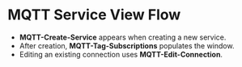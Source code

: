# MQTT Service View Flow

- **MQTT-Create-Service** appears when creating a new service.
- After creation, **MQTT-Tag-Subscriptions** populates the window.
- Editing an existing connection uses **MQTT-Edit-Connection**.
